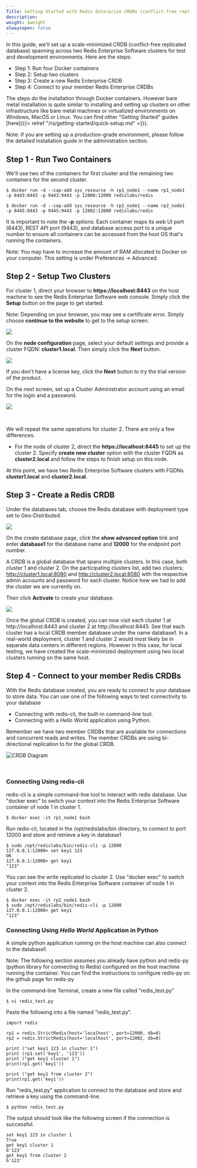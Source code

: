 ```yaml
---
Title: Getting Started with Redis Enterprise CRDBs (conflict-free replicated databases)
description: 
weight: $weight
alwaysopen: false
---
```

In this guide, we'll set up a scale-minimized CRDB (conflict-free
replicated database) spanning across two Redis Enterprise Software
clusters for test and development environments. Here are the steps:

-   Step 1: Run four Docker containers
-   Step 2: Setup two clusters
-   Step 3: Create a new Redis Enterprise CRDB
-   Step 4: Connect to your member Redis Enterprise CRDBs

The steps do the installation through Docker containers. However bare
metal installation is quite similar to installing and setting up
clusters on other infrastructure like bare metal machines or virtualized
environments on Windows, MacOS or Linux. You can find other "Getting
Started" guides [here]({{< relref "/rs/getting-started/quick-setup.md" >}}).

Note: if you are setting up a production-grade environment, please
follow the detailed installation guide in the administration section.

## Step 1 - Run Two Containers

We'll use two of the containers for first cluster and the remaining two
containers for the second cluster.

``` src
$ docker run -d --cap-add sys_resource -h rp1_node1 --name rp1_node1 
-p 8443:8443 -p 9443:9443 -p 12000:12000 redislabs/redis

$ docker run -d --cap-add sys_resource -h rp2_node1 --name rp2_node1 
-p 8445:8443 -p 9445:9443 -p 12002:12000 redislabs/redis
```

It is important to note the **-p** options: Each container maps its web
UI port (8443), REST API port (9443), and database access port to a
unique number to ensure all containers can be accessed from the host OS
that's running the containers.

Note: You may have to increase the amount of RAM allocated to Docker on
your computer. This setting is under Preferences -\> Advanced.

## Step 2 - Setup Two Clusters

For cluster 1, direct your browser to **https://localhost:8443** on the
host machine to see the Redis Enterprise Software web console. Simply
click the **Setup** button on the page to get started.

Note: Depending on your browser, you may see a certificate error. Simply
choose **continue to the website** to get to the setup screen.

![](/images/rs/image4.png?width=1000&height=611)

On the **node configuration** page, select your default settings and
provide a cluster FQDN: **cluster1.local**. Then simply click the
**Next** button.

![](/images/rs/image5.png?width=1000&height=611)

If you don't have a license key, click the **Next** button to try the
trial version of the product.

On the next screen, set up a Cluster Administrator account using an
email for the login and a password.

![](/images/rs/image9.png?width=1000&height=611)

 

We will repeat the same operations for cluster 2. There are only a few
differences.

-   For the node of cluster 2, direct the **https://localhost:8445** to
    set up the cluster 2. Specify **create new cluster** option with the
    cluster FQDN as **cluster2.local** and follow the steps to finish
    setup on this node.

At this point, we have two Redis Enterprise Software clusters with FQDNs
**cluster1.local** and **cluster2.local**.

## Step 3 - Create a Redis CRDB

Under the databases tab, choose the Redis database with deployment type
set to Geo-Distributed.

![](/images/rs/new_geo-distrbuted.png?width=600&height=608)

On the create database page, click the **show advanced option** link and
enter **database1** for the database name and **12000** for the endpoint
port number.

A CRDB is a global database that spans multiple clusters. In this case,
both cluster 1 and cluster 2. On the participating clusters list, add
two clusters; http://cluster1.local:8080 and http://cluster2.local:8080
with the respective admin accounts and password for each cluster. Notice
how we had to add the cluster we are currently on.

Then click **Activate** to create your database.

![](https://lh6.googleusercontent.com/BpQBxYWXeuTuPCqL0TQKRRJaQlr8jLIMoNnScsD2s0wRzDkTc9kgWwngjQ6PnJff_hF1Ca98aZkJTJzU5Sk5rCJwZmR2egkImQCJyMm9E9WfJDrtlzHUJQFAi05lx395EEOZvi3D)

Once the global CRDB is created, you can now visit each cluster 1 at
http://localhost:8443 and cluster 2 at http://localhost:8445. See that
each cluster has a local CRDB member database under the name database1.
In a real-world deployment, cluster 1 and cluster 2 would most likely be
in separate data centers in different regions. However in this case, for
local testing, we have created the scale-minimized deployment using two
local clusters running on the same host.

## Step 4 - Connect to your member Redis CRDBs

With the Redis database created, you are ready to connect to your
database to store data. You can use one of the following ways to test
connectivity to your database

-   Connecting with redis-cli, the built-in command-line tool.
-   Connecting with a _Hello World_ application using Python.

Remember we have two member CRDBs that are available for connections and
concurrent reads and writes. The member CRDBs are using bi-directional
replication to for the global CRDB.

![CRDB Diagram](/images/rs/image3.png?width=930&height=543)

 

### Connecting Using redis-cli

redis-cli is a simple command-line tool to interact with redis database.
Use "docker exec" to switch your context into the Redis Enterprise
Software container of node 1 in cluster 1.

``` src
$ docker exec -it rp1_node1 bash
```

Run redis-cli, located in the /opt/redislabs/bin directory, to connect
to port 12000 and store and retrieve a key in database1

``` src
$ sudo /opt/redislabs/bin/redis-cli -p 12000
127.0.0.1:12000> set key1 123
OK
127.0.0.1:12000> get key1
"123"
```

You can see the write replicated to cluster 2. Use "docker exec" to
switch your context into the Redis Enterprise Software container of node
1 in cluster 2.

``` src
$ docker exec -it rp2_node1 bash
$ sudo /opt/redislabs/bin/redis-cli -p 12000
127.0.0.1:12000> get key1
"123"
```

### Connecting Using _Hello World_ Application in Python

A simple python application running on the host machine can also connect
to the database1.

Note: The following section assumes you already have python and redis-py
(python library for connecting to Redis) configured on the host machine
running the container. You can find the instructions to configure
redis-py on the github page for redis-py

In the command-line Terminal, create a new file called "redis\_test.py"

``` src
$ vi redis_test.py
```

Paste the following into a file named "redis\_test.py".

``` src
import redis

rp1 = redis.StrictRedis(host='localhost', port=12000, db=0)
rp2 = redis.StrictRedis(host='localhost', port=12002, db=0)

print ("set key1 123 in cluster 1")
print (rp1.set('key1', '123'))
print ("get key1 cluster 1")
print(rp1.get('key1'))

print ("get key1 from cluster 2")
print(rp1.get('key1'))
```

Run "redis\_test.py" application to connect to the database and store
and retrieve a key using the command-line.

``` src
$ python redis_test.py
```

The output should look like the following screen if the connection is
successful.

``` src
set key1 123 in cluster 1
True
get key1 cluster 1
b'123'
get key1 from cluster 2
b'123'
```
